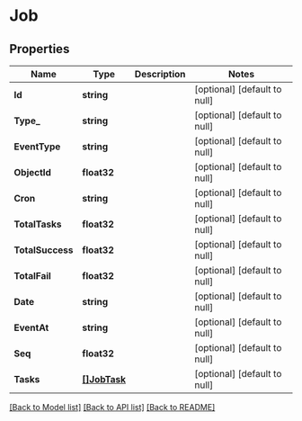 # Job

## Properties
Name | Type | Description | Notes
------------ | ------------- | ------------- | -------------
**Id** | **string** |  | [optional] [default to null]
**Type_** | **string** |  | [optional] [default to null]
**EventType** | **string** |  | [optional] [default to null]
**ObjectId** | **float32** |  | [optional] [default to null]
**Cron** | **string** |  | [optional] [default to null]
**TotalTasks** | **float32** |  | [optional] [default to null]
**TotalSuccess** | **float32** |  | [optional] [default to null]
**TotalFail** | **float32** |  | [optional] [default to null]
**Date** | **string** |  | [optional] [default to null]
**EventAt** | **string** |  | [optional] [default to null]
**Seq** | **float32** |  | [optional] [default to null]
**Tasks** | [**[]JobTask**](JobTask.md) |  | [optional] [default to null]

[[Back to Model list]](../README.md#documentation-for-models) [[Back to API list]](../README.md#documentation-for-api-endpoints) [[Back to README]](../README.md)


